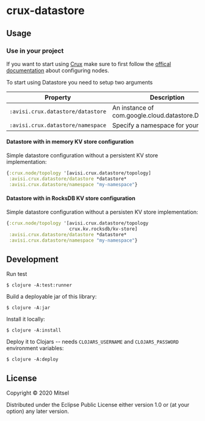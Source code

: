 # crux-datastore

## Usage

### Use in your project

If you want to start using [Crux](https://opencrux.com/) make sure to first follow
the [offical documentation](https://opencrux.com/docs#config-nodes)  about configuring nodes.

To start using Datastore you need to setup two arguments

| Property | Description | Required? |
| --- | --- | --- |
| `:avisi.crux.datastore/datastore` | An instance of com.google.cloud.datastore.Datastore |  yes   |
| `:avisi.crux.datastore/namespace` | Specify a namespace for your data. |  yes   |

#### Datastore with in memory KV store configuration
Simple datastore configuration without a persistent KV store implementation:
```clojure
{:crux.node/topology '[avisi.crux.datastore/topology]
 :avisi.crux.datastore/datastore *datastore*
 :avisi.crux.datastore/namespace "my-namespace"}
```

#### Datastore with in RocksDB KV store configuration
Simple datastore configuration without a persisten KV store implementation:
```clojure
{:crux.node/topology '[avisi.crux.datastore/topology
                       crux.kv.rocksdb/kv-store]
 :avisi.crux.datastore/datastore *datastore*
 :avisi.crux.datastore/namespace "my-namespace"}
```

## Development

Run test

    $ clojure -A:test:runner


Build a deployable jar of this library:

    $ clojure -A:jar

Install it locally:

    $ clojure -A:install

Deploy it to Clojars -- needs `CLOJARS_USERNAME` and `CLOJARS_PASSWORD` environment variables:

    $ clojure -A:deploy

## License

Copyright © 2020 Mitsel

Distributed under the Eclipse Public License either version 1.0 or (at
your option) any later version.
